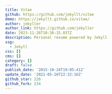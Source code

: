 ```yaml
---
title: Vitae
github: https://github.com/jekyllt/vitae
demo: https://jekyllt.github.io/vitae/
author: jekyller
author_link: https://github.com/jekyller
date: 2023-11-26T10:36:15.837Z
description: Personal resume powered by Jekyll
ssg:
  - Jekyll
css: []
cms: []
category: []
draft: false
publish_date: '2015-10-24T19:05:41Z'
update_date: '2021-05-26T22:32:16Z'
github_star: 226
github_fork: 234
---
```

